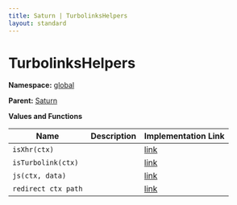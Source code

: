 ```yaml
---
title: Saturn | TurbolinksHelpers
layout: standard
---
```


# TurbolinksHelpers

**Namespace:** [global](./global.html)

**Parent:** [Saturn](./global-saturn.html)

**Values and Functions**

| Name                | Description | Implementation Link                                                                                                 |
|---------------------|-------------|---------------------------------------------------------------------------------------------------------------------|
| `isXhr(ctx)`        |             | [link](https://github.com/SaturnFramework/Saturn/tree/master/src/Saturn.Extensions.Turbolinks/Turbolinks.fs#L11-11) |
| `isTurbolink(ctx)`  |             | [link](https://github.com/SaturnFramework/Saturn/tree/master/src/Saturn.Extensions.Turbolinks/Turbolinks.fs#L14-14) |
| `js(ctx, data)`     |             | [link](https://github.com/SaturnFramework/Saturn/tree/master/src/Saturn.Extensions.Turbolinks/Turbolinks.fs#L17-17) |
| `redirect ctx path` |             | [link](https://github.com/SaturnFramework/Saturn/tree/master/src/Saturn.Extensions.Turbolinks/Turbolinks.fs#L27-27) |
